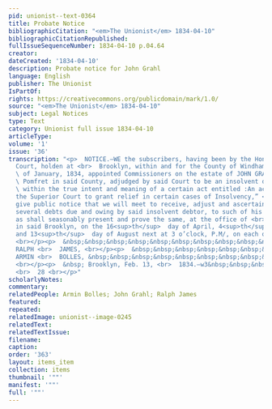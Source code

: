 ```yaml
---
pid: unionist--text-0364
title: Probate Notice
bibliographicCitation: "<em>The Unionist</em> 1834-04-10"
bibliographicCitationRepublished: 
fullIssueSequenceNumber: 1834-04-10 p.04.64
creator: 
dateCreated: '1834-04-10'
description: Probate notice for John Grahl
language: English
publisher: The Unionist
IsPartOf: 
rights: https://creativecommons.org/publicdomain/mark/1.0/
source: "<em>The Unionist</em> 1834-04-10"
subject: Legal Notices
type: Text
category: Unionist full issue 1834-04-10
articleType: 
volume: '1'
issue: '36'
transcription: "<p>  NOTICE.—WE the subscribers, having been by the Hon. Superior
  Court, holden at <br>  Brooklyn, within and for the County of Windham, on the 4<sup>th</sup>
  \ of January, 1834, appointed Commissioners on the estate of JOHN GRAHL, of <br>
  \ Pomfret in said County, adjudged by said Court to be an insolvent debtor, <br>
  \ within the true intent and meaning of a certain act entitled :An act to <br>  authorize
  the Superior Court to grant relief in certain cases of Insolvency,” <br>  hereby
  give public notice that we will meet to receive, adjust and ascertain <br>  the
  several debts due and owing by said insolvent debtor, to such of his <br>  creditors
  as shall seasonably present and prove the same, at the office of <br>  Armin Bolles
  in said Brooklyn, on the 16<sup>th</sup>  day of April, 4<sup>th</sup>  day of June
  and 13<sup>th</sup>  day of August next at 3 o’clock, P.M/, on each of said days.
  <br></p><p>  &nbsp;&nbsp;&nbsp;&nbsp;&nbsp;&nbsp;&nbsp;&nbsp;&nbsp;&nbsp;&nbsp;
  RALPH <br>  JAMES, <br></p><p>  &nbsp;&nbsp;&nbsp;&nbsp;&nbsp;&nbsp;&nbsp;&nbsp;&nbsp;&nbsp;&nbsp;
  ARMIN <br>  BOLLES, &nbsp;&nbsp;&nbsp;&nbsp;&nbsp;&nbsp;&nbsp;&nbsp;&nbsp; Commissioners.
  <br></p><p>  &nbsp; Brooklyn, Feb. 13, <br>  1834.—w3&nbsp;&nbsp;&nbsp;&nbsp;&nbsp;&nbsp;&nbsp;&nbsp;&nbsp;&nbsp;&nbsp;&nbsp;&nbsp;&nbsp;&nbsp;&nbsp;&nbsp;&nbsp;&nbsp;&nbsp;&nbsp;&nbsp;&nbsp;&nbsp;&nbsp;&nbsp;&nbsp;&nbsp;&nbsp;&nbsp;&nbsp;&nbsp;&nbsp;&nbsp;&nbsp;&nbsp;&nbsp;&nbsp;&nbsp;&nbsp;&nbsp;&nbsp;&nbsp;&nbsp;&nbsp;
  <br>  28 <br></p>"
scholarlyNotes: 
commentary: 
relatedPeople: Armin Bolles; John Grahl; Ralph James
featured: 
repeated: 
relatedImage: unionist--image-0245
relatedText: 
relatedTextIssue: 
filename: 
caption: 
order: '363'
layout: items_item
collection: items
thumbnail: '""'
manifest: '""'
full: '""'
---
```

